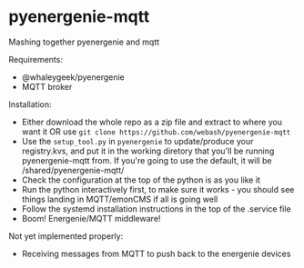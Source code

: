 # pyenergenie-mqtt
Mashing together pyenergenie and mqtt

Requirements:
 - @whaleygeek/pyenergenie
 - MQTT broker

Installation:
 - Either download the whole repo as a zip file and extract to where you want it OR use `git clone https://github.com/webash/pyenergenie-mqtt`
 - Use the `setup_tool.py` in `pyenergenie` to update/produce your registry.kvs, and put it in the working diretory that you'll be running pyenergenie-mqtt from. If you're going to use the default, it will be /shared/pyenergenie-mqtt/
 - Check the configuration at the top of the python is as you like it
 - Run the python interactively first, to make sure it works - you should see things landing in MQTT/emonCMS if all is going well
 - Follow the systemd installation instructions in the top of the .service file
 - Boom! Energenie/MQTT middleware!
 
 Not yet implemented properly:
  - Receiving messages from MQTT to push back to the energenie devices
